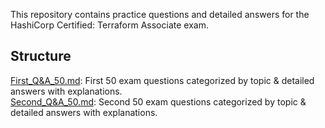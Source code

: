 This repository contains practice questions and detailed answers for the HashiCorp Certified: Terraform Associate exam.

## Structure

[First_Q&A_50.md](First_Q&A_50.md): First 50 exam questions categorized by topic & detailed answers with explanations.  
[Second_Q&A_50.md](Second_Q&A_50.md): Second 50 exam questions categorized by topic & detailed answers with explanations.
